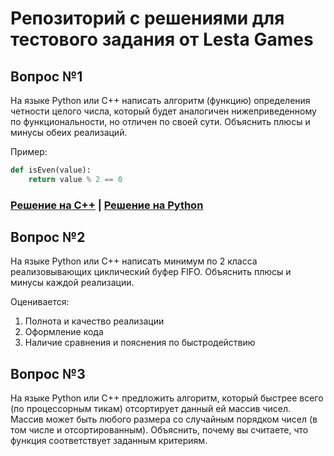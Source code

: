 # Репозиторий с решениями для тестового задания от Lesta Games

## Вопрос №1

На языке Python или C++ написать алгоритм (функцию) определения четности целого числа, который будет аналогичен
нижеприведенному по функциональности, но отличен по своей сути. Объяснить плюсы и минусы обеих реализаций.

Пример:
```python
def isEven(value):
    return value % 2 == 0
```

### [Решение на C++](./is_even/cpp/README.md) | [Решение на Python](./is_even/py/README.md) 

## Вопрос №2
На языке Python или С++ написать минимум по 2 класса реализовывающих циклический буфер FIFO.
Объяснить плюсы и минусы каждой реализации.

Оценивается:

1. Полнота и качество реализации
2. Оформление кода
3. Наличие сравнения и пояснения по быстродействию
 
## Вопрос №3
На языке Python или С++ предложить алгоритм, который быстрее всего (по процессорным тикам) отсортирует данный ей массив чисел.
Массив может быть любого размера со случайным порядком чисел (в том числе и отсортированным).
Объяснить, почему вы считаете, что функция соответствует заданным критериям.